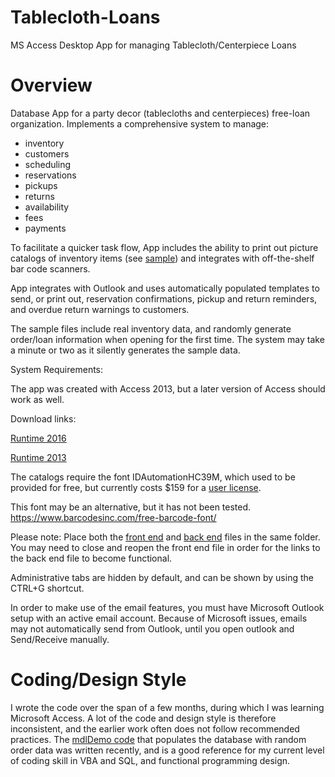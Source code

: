 # Tablecloth-Loans
MS Access Desktop App for managing Tablecloth/Centerpiece Loans

# Overview
Database App for a party decor (tablecloths and centerpieces) free-loan organization. 
Implements a comprehensive system to manage:
  * inventory
  * customers 
  * scheduling 
  * reservations
  * pickups
  * returns 
  * availability 
  * fees
  * payments

To facilitate a quicker task flow, App includes the ability to print out picture catalogs of inventory items (see [sample](https://github.com/JacobCP/Tablecloth-Loans/raw/master/Tablecloths_Catalog_March%2013_%202018.pdf)) 
and integrates with off-the-shelf bar code scanners.

App integrates with Outlook and uses automatically populated templates to send, or print out, 
reservation confirmations, pickup and return reminders, and overdue return warnings to customers.

The sample files include real inventory data, 
and randomly generate order/loan information when opening for the first time.
The system may take a minute or two as it silently generates the sample data.

System Requirements:

The app was created with Access 2013, but a later version of Access should work as well.

Download links:

[Runtime 2016](https://www.microsoft.com/en-ca/download/details.aspx?id=50040)

[Runtime 2013](https://www.microsoft.com/en-us/download/details.aspx?id=39358)

The catalogs require the font IDAutomationHC39M, which used to be provided for free,
but currently costs $159 for a [user license](https://www.idautomation.com/free-barcode-products/code39-font/single).

This font may be an alternative, but it has not been tested.
https://www.barcodesinc.com/free-barcode-font/

Please note:
Place both the [front end](https://github.com/JacobCP/Tablecloth-Loans/raw/master/TableclothLending.accdb) and [back end](https://github.com/JacobCP/Tablecloth-Loans/raw/master/TableclothLending_be.accdb) files in the same folder.
You may need to close and reopen the front end file in order for the links to the back end file to become functional.

Administrative tabs are hidden by default, and can be shown by using the CTRL+G shortcut.

In order to make use of the email features, you must have Microsoft Outlook setup with an active email account.
Because of Microsoft issues, emails may not automatically send from Outlook, until you open outlook and Send/Receive manually.

# Coding/Design Style
I wrote the code over the span of a few months, during which I was learning Microsoft Access.
A lot of the code and design style is therefore inconsistent, and the earlier work often does not follow recommended practices.
The [mdlDemo code](https://github.com/JacobCP/Tablecloth-Loans/blob/master/mdlDemo.vba) that populates the database with random order data was written recently, and is a good reference for my current
level of coding skill in VBA and SQL, and functional programming design.
